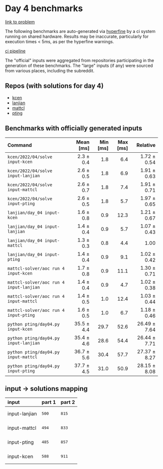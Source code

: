 # Day 4 benchmarks

[link to problem](http://adventofcode.com/2022/day/4)

The following benchmarks are auto-generated via [hyperfine](https://github.com/sharkdp/hyperfine) by a ci system running on shared hardware. Results may be inaccurate, particularly for execution times < 5ms, as per the hyperfine warnings.

[ci pipeline](http://ci.papercode.net:8080/teams/aoc2022/pipelines/aoc-compare-2022)

The "official" inputs were aggregated from repositories participating in the generation of these benchmarks. The "large" inputs (if any) were sourced from various places, including the subreddit.

## Repos (with solutions for day 4)


- [kcen](https://github.com/kcen/AdventOfCode)
- [lanjian](https://github.com/LanJian/aoc-2022)
- [mattcl](https://github.com/mattcl/aoc2022)
- [pting](https://github.com/pting/aoc2022)

## Benchmarks with officially generated inputs
| Command | Mean [ms] | Min [ms] | Max [ms] | Relative |
|:---|---:|---:|---:|---:|
| `kcen/2022/04/solve input-kcen` | 2.3 ± 0.4 | 1.8 | 6.4 | 1.72 ± 0.54 |
| `kcen/2022/04/solve input-lanjian` | 2.6 ± 0.5 | 1.8 | 6.9 | 1.91 ± 0.63 |
| `kcen/2022/04/solve input-mattcl` | 2.6 ± 0.7 | 1.8 | 7.4 | 1.91 ± 0.71 |
| `kcen/2022/04/solve input-pting` | 2.6 ± 0.5 | 1.8 | 5.7 | 1.97 ± 0.65 |
| `lanjian/day_04 input-kcen` | 1.6 ± 0.8 | 0.9 | 12.3 | 1.21 ± 0.67 |
| `lanjian/day_04 input-lanjian` | 1.4 ± 0.4 | 0.9 | 5.7 | 1.07 ± 0.43 |
| `lanjian/day_04 input-mattcl` | 1.3 ± 0.3 | 0.8 | 4.4 | 1.00 |
| `lanjian/day_04 input-pting` | 1.4 ± 0.4 | 0.9 | 9.1 | 1.02 ± 0.42 |
| `mattcl-solver/aoc run 4 input-kcen` | 1.7 ± 0.8 | 0.9 | 11.1 | 1.30 ± 0.71 |
| `mattcl-solver/aoc run 4 input-lanjian` | 1.4 ± 0.4 | 0.9 | 4.7 | 1.02 ± 0.38 |
| `mattcl-solver/aoc run 4 input-mattcl` | 1.4 ± 0.5 | 1.0 | 12.4 | 1.03 ± 0.44 |
| `mattcl-solver/aoc run 4 input-pting` | 1.6 ± 0.5 | 1.0 | 6.7 | 1.18 ± 0.46 |
| `python pting/day04.py input-kcen` | 35.5 ± 4.4 | 29.7 | 52.6 | 26.49 ± 7.64 |
| `python pting/day04.py input-lanjian` | 35.4 ± 4.6 | 28.6 | 54.4 | 26.44 ± 7.71 |
| `python pting/day04.py input-mattcl` | 36.7 ± 5.6 | 30.4 | 57.7 | 27.37 ± 8.27 |
| `python pting/day04.py input-pting` | 37.7 ± 4.5 | 31.0 | 50.9 | 28.15 ± 8.08 |

## input -> solutions mapping
|input|part 1|part 2|
|:---|:---|:---|
|input-lanjian|<pre>500</pre>|<pre>815</pre>|
|input-mattcl|<pre>494</pre>|<pre>833</pre>|
|input-pting|<pre>485</pre>|<pre>857</pre>|
|input-kcen|<pre>588</pre>|<pre>911</pre>|
